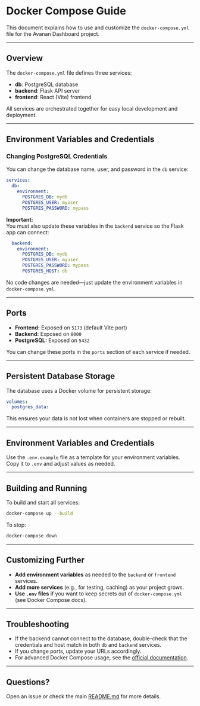 # Docker Compose Guide

This document explains how to use and customize the `docker-compose.yml` file for the Avanan Dashboard project.

---

## Overview

The `docker-compose.yml` file defines three services:

- **db**: PostgreSQL database
- **backend**: Flask API server
- **frontend**: React (Vite) frontend

All services are orchestrated together for easy local development and deployment.

---

## Environment Variables and Credentials

### Changing PostgreSQL Credentials

You can change the database name, user, and password in the `db` service:

```yaml
services:
  db:
    environment:
      POSTGRES_DB: mydb
      POSTGRES_USER: myuser
      POSTGRES_PASSWORD: mypass
```

**Important:**  
You must also update these variables in the `backend` service so the Flask app can connect:

```yaml
  backend:
    environment:
      POSTGRES_DB: mydb
      POSTGRES_USER: myuser
      POSTGRES_PASSWORD: mypass
      POSTGRES_HOST: db
```

No code changes are needed—just update the environment variables in `docker-compose.yml`.

---

## Ports

- **Frontend:** Exposed on `5173` (default Vite port)
- **Backend:** Exposed on `8000`
- **PostgreSQL:** Exposed on `5432`

You can change these ports in the `ports` section of each service if needed.

---

## Persistent Database Storage

The database uses a Docker volume for persistent storage:

```yaml
volumes:
  postgres_data:
```

This ensures your data is not lost when containers are stopped or rebuilt.

---

## Environment Variables and Credentials

Use the `.env.example` file as a template for your environment variables.  
Copy it to `.env` and adjust values as needed.

---

## Building and Running

To build and start all services:

```sh
docker-compose up --build
```

To stop:

```sh
docker-compose down
```

---

## Customizing Further

- **Add environment variables** as needed to the `backend` or `frontend` services.
- **Add more services** (e.g., for testing, caching) as your project grows.
- **Use `.env` files** if you want to keep secrets out of `docker-compose.yml` (see Docker Compose docs).

---

## Troubleshooting

- If the backend cannot connect to the database, double-check that the credentials and host match in both `db` and `backend` services.
- If you change ports, update your URLs accordingly.
- For advanced Docker Compose usage, see the [official documentation](https://docs.docker.com/compose/).

---

## Questions?

Open an issue or check the main [README.md](../README.md) for more details.